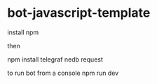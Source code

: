 # bot-javascript-template

install npm

then 

npm install telegraf nedb request


to run bot from a console
  npm run dev
